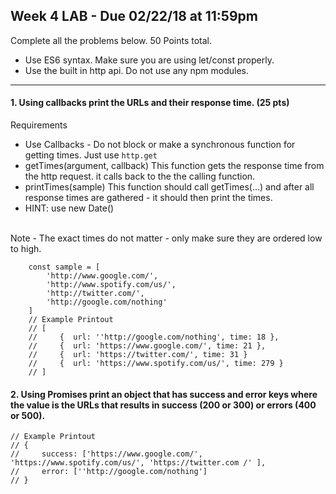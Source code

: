 ## Week 4 LAB - Due 02/22/18 at 11:59pm
Complete all the problems below. 50 Points total.

- Use ES6 syntax. Make sure you are using let/const properly.
- Use the built in http api.  Do not use any npm modules.

---

#### 1. Using callbacks print the URLs and their response time. (25 pts)
Requirements
- Use Callbacks - Do not block or make a synchronous function for getting times. Just use `http.get`
- getTimes(argument, callback)
This function gets the response time from the http request. it calls back to the the calling function.
- printTimes(sample)
This function should call getTimes(...) and after all response times are gathered - it should then print the times.
- HINT: use new Date()

<br />
Note - The exact times do not matter - only make sure they are ordered low to high.

```
    const sample = [
        'http://www.google.com/',
        'http://www.spotify.com/us/',
        'http://twitter.com/',
        'http://google.com/nothing'
    ]
    // Example Printout
    // [
    //     {  url: ''http://google.com/nothing', time: 18 },
    //     {  url: 'https://www.google.com/', time: 21 },
    //     {  url: 'https://twitter.com/', time: 31 }
    //     {  url: 'https://www.spotify.com/us/', time: 279 }
    // ]
```

#### 2. Using Promises print an object that has success and error keys where the value is the URLs that results in success (200 or 300) or errors (400 or 500).

    // Example Printout
    // {
    //     success: ['https://www.google.com/', 'https://www.spotify.com/us/', 'https://twitter.com /' ],
    //     error: [''http://google.com/nothing']
    // }
